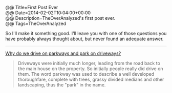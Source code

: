 @@ Title=First Post Ever  
@@ Date=2014-02-02T10:04:00+00:00  
@@ Description=TheOverAnalyzed's first post ever.  
@@ Tags=TheOverAnalyzed  

So I'll make it something good. I'll leave you with one of those questions you have probably always thought about, but never found an adequate answer.

***

[Why do we drive on parkways and park on driveways?][answers]
>Driveways were initially much longer, leading from the road back to the main house on the property. So initially people really did drive on them. The word parkway was used to describe a well developed thoroughfare, complete with trees, grassy divided medians and other landscaping, thus the "park" in the name.

[answers]: http://wiki.answers.com/Q/Why_do_we_park_in_the_driveway_and_drive_on_the_parkway